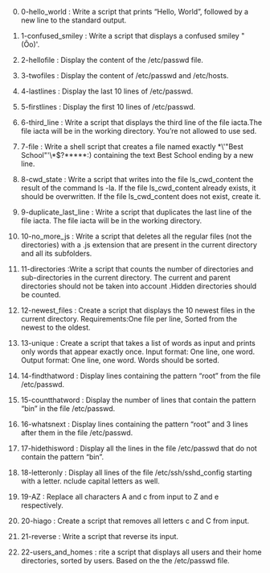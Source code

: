 0. 0-hello\_world : Write a script that prints “Hello, World”, followed by a new line to the standard output.

1. 1-confused\_smiley : Write a script that displays a confused smiley "(Ôo)'.

2. 2-hellofile : Display the content of the /etc/passwd file.

3. 3-twofiles : Display the content of /etc/passwd and /etc/hosts.

4. 4-lastlines : Display the last 10 lines of /etc/passwd.

5. 5-firstlines : Display the first 10 lines of /etc/passwd.

6. 6-third\_line : Write a script that displays the third line of the file iacta.The file iacta will be in the working directory. You’re not allowed to use sed.

7. 7-file : Write a shell script that creates a file named exactly \*\\'"Best School"\'\\*$\?\*\*\*\*\*:) containing the text Best School ending by a new line.

8. 8-cwd_state : Write a script that writes into the file ls_cwd_content the result of the command ls -la. If the file ls_cwd_content already exists, it should be overwritten. If the file ls_cwd_content does not exist, create it.

9. 9-duplicate_last_line : Write a script that duplicates the last line of the file iacta. The file iacta will be in the working directory.

10. 10-no_more_js : Write a script that deletes all the regular files (not the directories) with a .js extension that are present in the current directory and all its subfolders.

11. 11-directories :Write a script that counts the number of directories and sub-directories in the current directory. The current and parent directories should not be taken into account
.Hidden directories should be counted.

12. 12-newest_files : Create a script that displays the 10 newest files in the current directory. Requirements:One file per line, Sorted from the newest to the oldest.

13. 13-unique : Create a script that takes a list of words as input and prints only words that appear exactly once. Input format: One line, one word. Output format: One line, one word. Words should be sorted.

14. 14-findthatword : Display lines containing the pattern “root” from the file /etc/passwd.

15. 15-countthatword : Display the number of lines that contain the pattern “bin” in the file /etc/passwd.

16. 16-whatsnext : Display lines containing the pattern “root” and 3 lines after them in the file /etc/passwd.

17. 17-hidethisword : Display all the lines in the file /etc/passwd that do not contain the pattern “bin”.

18. 18-letteronly : Display all lines of the file /etc/ssh/sshd_config starting with a letter.
nclude capital letters as well.

19. 19-AZ : Replace all characters A and c from input to Z and e respectively.

20. 20-hiago : Create a script that removes all letters c and C from input.

21. 21-reverse : Write a script that reverse its input.

22. 22-users_and_homes : rite a script that displays all users and their home directories, sorted by users. Based on the the /etc/passwd file.
